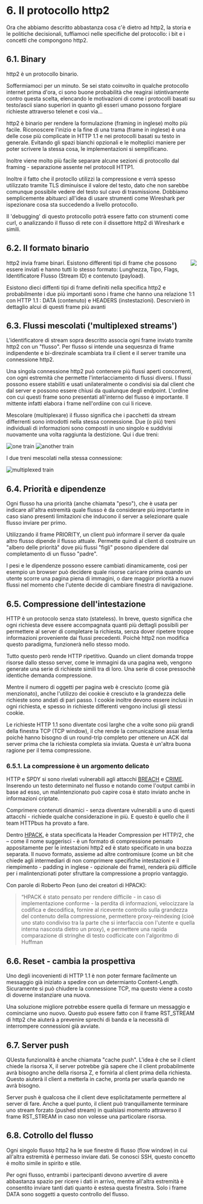 # 6. Il protocollo http2

Ora che abbiamo descritto abbastanza cosa c'è dietro ad http2, la storia e le politiche decisionali, tuffiamoci nelle specifiche del protocollo: i bit e i concetti che compongono http2.

## 6.1. Binary

http2 è un protocollo binario.

Soffermiamoci per un minuto. Se sei stato coinvolto in qualche protocollo internet prima d'ora, ci sono buone probabilità che reagirai istintivamente contro questa scelta, elencando le motivazioni di come i protocolli basati su testo/ascii siano superiori in quanto gli esseri umano possono forgiare richieste attraverso telenet e così via...

http2 è binario per rendere la formulazione (framing in inglese) molto più facile. Riconoscere l'inizio e la fine di una trama (frame in inglese) è una delle cose più complicate in HTTP 1.1 e nei protocolli basati su testo in generale. Evitando gli spazi bianchi opzionali e le molteplici maniere per poter scrivere la stessa cosa, le implementazioni si semplificano.

Inoltre viene molto più facile separare alcune sezioni di protocollo dal framing - separazione assente nel protocoll HTTP1.

Inoltre il fatto che il protocllo utilizzi la compressione e verrà spesso utilizzato tramite TLS diminuisce il valore del testo, dato che non sarebbe comunque possibile vedere del testo sul cavo di trasmissione. Dobbiamo semplicemente abituarci all'idea di usare strumenti come Wireshark per ispezionare cosa sta succedendo a livello protocollo.

Il 'debugging' di questo protocollo potrà essere fatto con strumenti come curl, o analizzando il flusso di rete con il dissettore http2 di Wireshark e simili.

## 6.2. Il formato binario

<img style="float: right;" src="https://raw.githubusercontent.com/bagder/http2-explained/master/images/frame-layout.png" />

http2 invia frame binari. Esistono differenti tipi di frame che possono essere inviati e hanno tutti lo stesso formato: Lunghezza, Tipo, Flags, Identificatore Flusso (Stream ID) e contenuto (payload).

Esistono dieci diffenti tipi di frame definiti nella specifica http2 e probabilmente i due più importanti sono i frame che hanno una relazione 1:1 con HTTP 1.1 : DATA (contenuto) e HEADERS (instestazioni). Descrvierò in dettaglio alcui di questi frame più avanti

## 6.3. Flussi mescolati ('multiplexed streams')

L'identificatore di stream sopra descritto associa ogni frame inviato tramite http2 con un "flusso". Per flusso si intende una sequesnza di frame indipendente e bi-direzinale scambiata tra il client e il server tramite una connessione http2.

Una singola connessione http2 può contenere più flussi aperti concorrenti, con ogni estremità che permette l'interlacciamento di flussi diversi. I flussi possono essere stabiliti e usati unilateralmente o condivisi sia dal client che dal server e possono essere chiusi da qualunque degli endpoint. L'ordine con cui questi frame sono presentati all'interno del flusso è importante. Il mittente infatti elabora i frame nell'ordiine con cui li riceve.

Mescolare (multiplexare) il flusso significa che i pacchetti da stream differrenti sono introdotti nella stessa connessione. Due (o più) treni individuali di informazioni sono composti in uno singolo e suddivisi nuovamente una volta raggiunta la destizione. Qui i due treni:

![one train](https://raw.githubusercontent.com/bagder/http2-explained/master/images/train-justin.jpg)
![another train](https://raw.githubusercontent.com/bagder/http2-explained/master/images/train-ikea.jpg)

I due treni mescolati nella stessa connessione:

![multiplexed train](https://raw.githubusercontent.com/bagder/http2-explained/master/images/train-multiplexed.jpg)

## 6.4. Priorità e dipendenze

Ogni flusso ha una priorità (anche chiamata "peso"), che è usata per indicare all'altra estremità quale flusso è da considerare più importante in caso siano presenti limitazioni che inducono il server a selezionare quale flusso inviare per primo.

Utilizzando il frame PRIORITY, un client può informare il server da quale altro flusso dipende il flusso attuale. Permette quindi al client di costruire un "albero delle priorità" dove più flussi "figli" posono dipendere dal completamento di un flusso "padre".

I pesi e le dipendenze possono essere cambiati dinamicamente, così per esempio un browser può decidere quale risorse caricare prima quando un utente scorre una pagina piena di immagini, o dare maggior priorità a nuovi flussi nel momento che l'utente decide di cambiare finestra di navigazione.

## 6.5. Compressione dell'intestazione

HTTP è un protocolo senza stato (stateless). In breve, questo significa che ogni richiesta deve essere accompagnata quanti più dettagli possibili per permettere al server di completare la richiesta, senza dover ripetere troppe informazioni proveniente dai flussi precedenti. Poichè http2 non modifica questo paradigma, funzionerà nello stesso modo.

Tutto questo però rende HTTP ripetitivo. Quando un client domanda troppe risorse dallo stesso server, come le immagini da una pagina web, vengono generate una serie di richieste simili tra di loro. Una serie di cose pressochè identiche demanda compressione.

Mentre il numero di oggetti per pagina web è cresciuto (come già menzionato), anche l'utilizzo dei cookie è cresciuto e la grandezza delle richieste sono andati di pari passo. I cookie inoltre devono essere inclusi in ogni richiesta, e spesso in richieste differenti vengono inclusi gli stessi cookie.

Le richieste HTTP 1.1 sono diventate così larghe che a volte sono più grandi della finestra TCP (TCP window), il che rende la comunicazione assai lenta poichè hanno bisogno di un round-trip completo per ottenere un ACK dal server prima che la richiesta completa sia inviata. Questa è un'altra buona ragione per il tema compressione.

### 6.5.1. La compressione è un argomento delicato

HTTP e SPDY si sono rivelati vulnerabili agli attacchi [BREACH](http://en.wikipedia.org/wiki/BREACH_%28security_exploit%29) e [CRIME](http://en.wikipedia.org/wiki/CRIME). Inserendo un testo determinato nel flusso e notando come l'output cambi in base ad esso, un malintenzionato può capire cosa è stato inviato anche in informazioni criptate.

Comprimere contenuti dinamici - senza diventare vulnerabili a uno di questi attacchi - richiede qualche considerazione in più. E questo è quello che il team HTTPbus ha provato a fare.

Dentro [HPACK](http://www.rfc-editor.org/rfc/rfc7541.txt), è stata specificata la Header Compression per HTTP/2, che – come il nome suggerisci - è un formato di compressione pensato appositamente per le intestazioni http2 ed è stato specificato in una bozza separata. Il nuovo formato, assieme ad altre contromisure (come un bit che chiede agli intermediari di non comprimere specifiche intestazioni e il riempimento - padding in inglese - opzionale dei frame), renderà più difficile per i malintenzionati poter sfruttare la compressione a proprio vantaggio.

Con parole di Roberto Peon (uno dei creatori di HPACK):

> “HPACK è stato pensato per rendere difficile - in caso di implementazione conforme - la perdita di informazioni, velocizzare la codifica e decodifica, fornire al ricevente controllo sulla grandezza del contenuto della compressione, permettere proxy-reindexing (cioè uno stato condiviso tra la parte che si interfaccia con l'utente e quella interna nascosta dietro un proxy), e permettere una rapida comparazione di stringhe di testo codficicate con l'algoritmo di Huffman

## 6.6. Reset - cambia la prospettiva

Uno degli incovenienti di HTTP 1.1 è non poter fermare facilmente un messaggio già iniziato a spedire con un determianto Content-Length. Sicuramente si può chiudere la connessione TCP, ma questo viene a costo di doverne instanziare una nuova.

Una soluzione migliore potrebbe essere quella di fermare un messaggio e cominciarne uno nuovo. Questo può essere fatto con il frame RST_STREAM di http2 che aiuterà a prevenire sprechi di banda e la necessità di interrompere connessioni già avviate.

## 6.7. Server push

QUesta funzionalità è anche chiamata "cache push". L'idea è che se il client chiede la risorsa X, il server potrebbe già sapere che il client probabilmente avrà bisogno anche della risorsa Z, e fornirla al client prima della richiesta. Questo aiuterà il client a metterla in cache, pronta per usarla quando ne avrà bisogno.

Server push è qualcosa che il client deve esplicitatamente permettere al server di fare. Anche a quel punto, il client può tranquillamente terminare uno stream forzato (pushed stream) in qualsiasi momento attraverso il frame RST_STREAM in caso non volesse una particolare risorsa.

## 6.8. Cotrollo del flusso

Ogni singolo flusso http2 ha le sue finestre di flusso (flow window) in cui all'altra estremità è permesso inviare dati. Se conosci SSH, questo concetto è molto simile in spirito e stile.

Per ogni flusso, entrambi i partecipanti devono avvertire di avere abbastanza spazio per ricere i dati in arrivo, mentre all'altra estremità è consentito inviare tanti dati quanto è estesa questa finestra. Solo i frame DATA sono soggetti a questo controllo del flusso.
